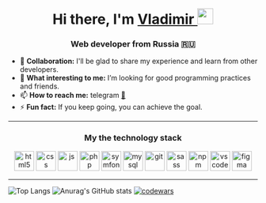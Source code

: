 <h1 align="center">Hi there, I'm <a href="https://vladimirmakarof.github.io/makarov-cv/" target="_blank">Vladimir </a> 
<img src="https://github.com/blackcater/blackcater/raw/main/images/Hi.gif" height="32"/></h1>
<h3 align="center">Web developer from Russia 🇷🇺</h3>


<!-- - 🔭 I’m currently working on ... -->

- 👯 **Сollaboration:** I'll be glad to share my experience and learn from other developers.
- 🧐 **What interesting to me:** I’m looking for good programming practices and friends.
- 📫 **How to reach me:** telegram <a href="https://t.me/Vladimir_Makarof"> 💬</a>
- ⚡ **Fun fact:** If you keep going, you can achieve the goal.

***
 <h3 align="center">My the technology stack</h3>
<p align="center">  
<img src="https://github.com/VladimirMakarof/devicon/blob/master/icons/html5/html5-original.svg" alt="html5" width="40" height="40"/>
<img src="https://github.com/VladimirMakarof/devicon/blob/master/icons/css3/css3-original.svg" alt="css" width="40" height="40"/> 
<img src="https://github.com/VladimirMakarof/devicon/blob/master/icons/javascript/javascript-original.svg" alt="js" width="40" height="40"/> 
<img src="https://github.com/VladimirMakarof/devicon/blob/master/icons/php/php-original.svg" alt="php" width="40" height="40"/> 
<img src="https://github.com/VladimirMakarof/devicon/blob/master/icons/symfony/symfony-original.svg" alt="symfony" width="40" height="40"/> 
<img src="https://github.com/VladimirMakarof/devicon/blob/master/icons/mysql/mysql-original.svg" alt="mysql" width="40" height="40"/> 
<img src="https://github.com/VladimirMakarof/devicon/blob/master/icons/git/git-original.svg" alt="git" width="40" height="40"/>  
<img src="https://github.com/VladimirMakarof/devicon/blob/master/icons/sass/sass-original.svg" alt="sass" width="40" height="40"/>
<img src="https://github.com/VladimirMakarof/devicon/blob/master/icons/npm/npm-original-wordmark.svg" alt="npm" width="40" height="40"/> 
<img src="https://github.com/VladimirMakarof/devicon/blob/master/icons/vscode/vscode-original-wordmark.svg" alt="vscode" width="40" height="40"/>  
<img src="https://github.com/VladimirMakarof/devicon/blob/master/icons/figma/figma-original.svg" alt="figma" width="40" height="40"/> 
</p>

***

  
![Top Langs](https://github-readme-stats.vercel.app/api/top-langs/?username=VladimirMakarof&layout=compact) ![Anurag's GitHub stats](https://github-readme-stats.vercel.app/api?username=VladimirMakarof&count_private=true&hide=contribs,issues&show_icons=true) [![codewars](https://www.codewars.com/users/VladimirMakarof/badges/large)](https://www.codewars.com/users/VladimirMakarof)   




